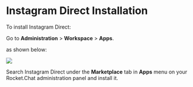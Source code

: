 # Instagram Direct Installation

To install Instagram Direct:

Go to **Administration** > **Workspace** > **Apps**.

as shown below:

![](<../../../../../.gitbook/assets/2021-11-20\_23-29-48 (1) (1) (1) (1) (12) (10) (1) (1) (1) (1) (1) (47).png>)

Search Instagram Direct under the **Marketplace** tab in **Apps** menu on your Rocket.Chat administration panel and install it.
